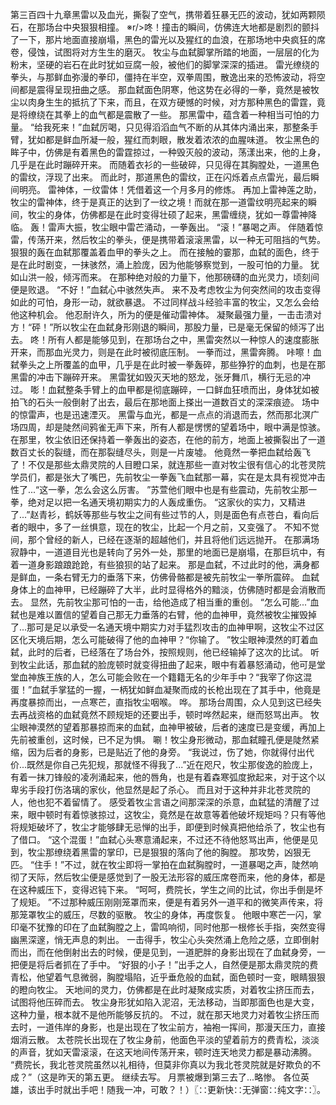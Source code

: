 第三百四十九章黑雷以及血光，撕裂了空气，携带着狂暴无匹的波动，犹如两颗陨石，在那场台中央狠狠相撞。
※r/>咚！撞击的瞬间，仿佛连大地都是剧烈的颤抖了一下，那片地面直接崩塌，黑色的雷光以及猩红的血浪，在那场地中央疯狂的席卷，侵蚀，试图将对方生生的磨灭。
牧尘与血弑脚掌所踏的地面，一层层的化为粉末，坚硬的岩石在此时犹如豆腐一般，被他们的脚掌深深的插进。
雷光缭绕的拳头，与那鲜血弥漫的拳印，僵持在半空，双拳周围，散逸出来的恐怖波动，将空间都是震得呈现扭曲之感。
那血弑面色阴寒，他这势在必得的一拳，竟然是被牧尘以肉身生生的抵抗了下来，而且，在双方硬憾的时候，对方那种黑色的雷霆，竟是将缭绕在其拳上的血气都是震散了一些。
那黑雷中，蕴含着一种相当可怕的力量。
“给我死来！”血弑厉喝，只见得滔滔血气不断的从其体内涌出来，那整条手臂，犹如都是鲜血所凝一般，猩红而刺眼，散发着浓浓的血腥味道。
牧尘黑色的眸子中，仿佛是有着黑色的雷霆掠过，一种毁灭般的波动，荡漾出来，他的上身，几乎是在此时蹦碎开来。
而随着衣衫的一些破碎，只见得在其胸膛处，一道黑色的雷纹，浮现了出来。
而此时，那道黑色的雷纹，正在闪烁着点点雷光，最后瞬间明亮。
雷神体，一纹雷体！凭借着这一个月多月的修炼。
再加上雷神莲之助，牧尘的雷神体，终于是真正的达到了一纹之境！而就在那一道雷纹明亮起来的瞬间，牧尘的身体，仿佛都是在此时变得壮硕了起来，黑雷缠绕，犹如一尊雷神降临。
轰！雷声大振，牧尘眼中雷芒涌动，一拳轰出。
“滚！”暴喝之声。
伴随着惊雷，传荡开来，然后牧尘的拳头，便是携带着滚滚黑雷，以一种无可阻挡的气势。
狠狠的轰在血弑那覆盖着血甲的拳头之上。
而在接触的霎那，血弑的面色，终于是在此时剧变，一抹骇然，涌上脸庞，因为他能够察觉到，一股可怕的力量。
犹如山洪一般，倾泻而来。
在那种绝对般的力量下，他那磅礴的血光灵力，顷刻间便是败退。
“不好！”血弑心中骇然失声。
来不及考虑牧尘为何突然间的攻击变得如此的可怕，身形一动，就欲暴退。
不过同样战斗经验丰富的牧尘，又怎么会给他这种机会。
他忍耐许久，所为的便是催动雷神体。
凝聚最强力量，一击击溃对方！“砰！”所以牧尘在血弑身形刚退的瞬间，那股力量，已是毫无保留的倾泻了出去。
咚！所有人都是能够见到，在那场台之中，黑雷突然以一种惊人的速度膨胀开来，而那血光灵力，则是在此时被彻底压制。
一拳而过，黑雷奔腾。
咔嚓！血弑拳头之上所覆盖的血甲，几乎是在此时被一拳轰碎，那些狰狞的血刺，也是在那黑雷的冲击下蹦碎开来。
黑雷犹如毁灭天地的怒龙，张牙舞爪，横行无忌的冲过。
嘭！血弑整条手臂上的血甲都是彻底蹦碎，一口鲜血狂喷而出，身体犹如被拍飞的石头一般倒射了出去，最后在那地面上搽出一道数百丈的深深痕迹。
场中的惊雷声，也是迅速湮灭。
黑雷与血光，都是一点点的消退而去，然而那北溟广场四周，却是陡然间鸦雀无声下来，所有人都是愣愣的望着场中，眼中满是惊骇。
在那里，牧尘依旧还保持着一拳轰出的姿态，在他的前方，地面上被撕裂出了一道数百丈长的裂缝，而在那裂缝尽头，则是一片废墟。
他竟然一拳把血弑给轰飞了！不仅是那些太鼎灵院的人目瞪口呆，就连那些一直对牧尘很有信心的北苍灵院学员们，都是张大了嘴巴，先前牧尘一拳轰飞血弑那一幕，实在是太具有视觉冲击性了...“这一拳，怎么会这么厉害。
”苏萱他们眼中也是有些震动，先前牧尘那一拳，绝对足以把一名通天境初期实力的人轰成重伤。
“这家伙的实力，又精进了...”赵青衫，鹤妖等那些与牧尘之间有些过节的人，则是面色有点苍白，看向后者的眼中，多了一丝惧意，现在的牧尘，比起一个月之前，又变强了。
不知不觉间，那个曾经的新人，已经在逐渐的超越他们，并且将他们远远抛开。
在那满场寂静中，一道道目光也是转向了另外一处，那里的地面已是崩塌，在那巨坑中，有着一道身影踉踉跄跄，有些狼狈的站了起来。
那是血弑，不过此时的他，满身都是鲜血，一条右臂无力的垂落下来，仿佛骨骼都是被先前牧尘一拳所震碎。
血弑身体上的血神甲，已经蹦碎了大半，此时显得格外的黯淡，仿佛随时都是会消散而去。
显然，先前牧尘那可怕的一击，给他造成了相当重的重创。
“怎么可能...”血弑也是难以置信的望着自己那无力垂落的右臂，他的血神甲，竟然被牧尘摧毁掉了...那可是足以承受一名通天境中期实力对手猛烈攻击的血神甲啊，这牧尘不过区区化天境后期，怎么可能破得了他的血神甲？“你输了。
”牧尘眼神漠然的盯着血弑，此时的后者，已经落在了场台外，按照规则，他已经输掉了这次的比试。
听到牧尘此话，那血弑的脸庞顿时就变得扭曲了起来，眼中有着暴怒涌动，他可是堂堂血神族王族的人，怎么可能会败在一个籍籍无名的少年手中？“我宰了你这混蛋！”血弑手掌猛的一握，一柄犹如鲜血凝聚而成的长枪出现在了其手中，他竟是再度暴掠而出，一点寒芒，直指牧尘咽喉。
哗。
那场台周围，众人见到这已经失去再战资格的血弑竟然不顾规矩的还要出手，顿时哗然起来，继而怒骂出声。
牧尘眼神漠然的望着那暴掠而来的血弑，血神甲被破，后者的速度已是变缓，再加上先前被重创，这时候，已不足为惧。
唰！牧尘身形微动，那血弑瞳孔便是陡然紧缩，因为后者的身影，已是贴近了他的身旁。
“我说过，伤了她，你就得付出代价...既然是你自己先犯规，那就怪不得我了...”近在咫尺，牧尘那俊逸的脸庞上，有着一抹刀锋般的凌冽涌起来，他的唇角，也是有着森寒弧度掀起来，对于这个以卑劣手段打伤洛璃的家伙，他显然是起了杀心。
而且对于这种并非北苍灵院的人，他也犯不着留情了。
感受着牧尘言语之间那深深的杀意，血弑猛的清醒了过来，眼中顿时有着惊骇掠过，这牧尘，竟然是在故意等着他破坏规矩吗？只有等他将规矩破坏了，牧尘才能够肆无忌惮的出手，即便到时候真把他给杀了，牧尘也有了借口。
“这个混蛋！”血弑心头寒意涌起来，不过还不待他怒骂出声，他便是见到，牧尘那缭绕着黑雷的掌印，已是狠狠的落向了他的胸膛。
那攻势，凶狠无匹。
“住手！”不过，就在牧尘即将一掌拍在血弑胸膛时，一道暴喝之声，陡然响彻了天际，然后牧尘便是感觉到了一股无法形容的威压席卷而来，他的身体，都是在这种威压下，变得迟钝下来。
“呵呵，费院长，学生之间的比试，你出手倒是坏了规矩。
”不过那种威压刚刚笼罩而来，便是有着另外一道平和的微笑声传来，将那笼罩牧尘的威压，尽数的驱散。
牧尘的身体，再度恢复。
他眼中寒芒一闪，掌印毫不犹豫的印在了血弑胸膛之上，雷鸣响彻，同时他那一根修长手指，突然变得幽黑深邃，悄无声息的刺出。
一击得手，牧尘心头突然涌上危险之感，立即倒射而出，而在他倒射出去的时候，便是见到，一道肥胖的身影出现在了血弑身旁，一把便是将后者抓在了手中。
“好狠的小子！”出手之人，自然便是那太鼎灵院的费青松，他望着气息微弱，胸膛塌陷，近乎垂危般的血弑，面色顿时一变，眼睛狠狠的瞪向牧尘。
天地间的灵力，仿佛都是在此时凝聚成实质，对着牧尘挤压而去，试图将他压碎而去。
牧尘身形犹如陷入泥沼，无法移动，当即那面色也是大变，这种力量，根本就不是他所能够反抗的。
不过，就在那天地灵力对着牧尘挤压而去时，一道伟岸的身影，也是出现在了牧尘前方，袖袍一挥间，那漫天压力，直接烟消云散。
太苍院长出现在了牧尘身前，他面色平淡的望着前方的费青松，淡淡的声音，犹如天雷滚滚，在这天地间传荡开来，顿时连天地灵力都是暴动沸腾。
“费院长，我北苍灵院虽然以礼相待，但莫非你真以为我北苍灵院就是好欺负的不成？”（这是昨天的第五更。
继续去写。
月票被爆到第三去了...略惨。
各位英雄，该出手时就出手吧！随我一冲，可敢？！）〖∷更新快∷无弹窗∷纯文字∷〗。
